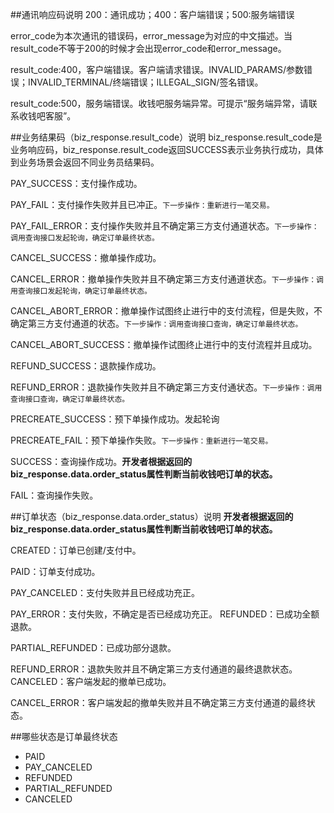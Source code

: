 ##通讯响应码说明
200：通讯成功；400：客户端错误；500:服务端错误

error_code为本次通讯的错误码，error_message为对应的中文描述。当result_code不等于200的时候才会出现error_code和error_message。

result_code:400，客户端错误。客户端请求错误。INVALID_PARAMS/参数错误；INVALID_TERMINAL/终端错误；ILLEGAL_SIGN/签名错误。

result_code:500，服务端错误。收钱吧服务端异常。可提示“服务端异常，请联系收钱吧客服”。

##业务结果码（biz_response.result_code）说明
biz_response.result_code是业务响应码，biz_response.result_code返回SUCCESS表示业务执行成功，具体到业务场景会返回不同业务员结果码。

PAY_SUCCESS：支付操作成功。

PAY_FAIL：支付操作失败并且已冲正。`下一步操作：重新进行一笔交易。`

PAY_FAIL_ERROR：支付操作失败并且不确定第三方支付通道状态。`下一步操作：调用查询接口发起轮询，确定订单最终状态。`

CANCEL_SUCCESS：撤单操作成功。

CANCEL_ERROR：撤单操作失败并且不确定第三方支付通道状态。`下一步操作：调用查询接口发起轮询，确定订单最终状态。`

CANCEL_ABORT_ERROR：撤单操作试图终止进行中的支付流程，但是失败，不确定第三方支付通道的状态。`下一步操作：调用查询接口查询，确定订单最终状态。`

CANCEL_ABORT_SUCCESS：撤单操作试图终止进行中的支付流程并且成功。

REFUND_SUCCESS：退款操作成功。

REFUND_ERROR：退款操作失败并且不确定第三方支付通状态。`下一步操作：调用查询接口查询，确定订单最终状态。`

PRECREATE_SUCCESS：预下单操作成功。发起轮询

PRECREATE_FAIL：预下单操作失败。`下一步操作：重新进行一笔交易。`

SUCCESS：查询操作成功。**开发者根据返回的biz_response.data.order_status属性判断当前收钱吧订单的状态。**

FAIL：查询操作失败。

##订单状态（biz_response.data.order_status）说明
**开发者根据返回的biz_response.data.order_status属性判断当前收钱吧订单的状态。**

CREATED：订单已创建/支付中。

PAID：订单支付成功。

PAY_CANCELED：支付失败并且已经成功充正。

PAY_ERROR：支付失败，不确定是否已经成功充正。
REFUNDED：已成功全额退款。

PARTIAL_REFUNDED：已成功部分退款。

REFUND_ERROR：退款失败并且不确定第三方支付通道的最终退款状态。
CANCELED：客户端发起的撤单已成功。

CANCEL_ERROR：客户端发起的撤单失败并且不确定第三方支付通道的最终状态。

##哪些状态是订单最终状态
- PAID
- PAY_CANCELED
- REFUNDED
- PARTIAL_REFUNDED
- CANCELED